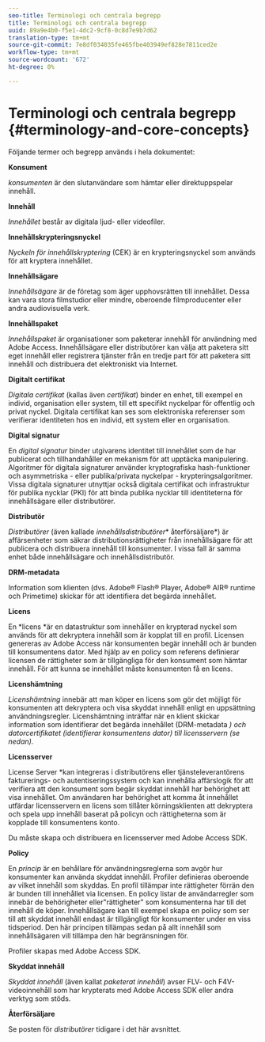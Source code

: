 ```yaml
---
seo-title: Terminologi och centrala begrepp
title: Terminologi och centrala begrepp
uuid: 89a9e4b0-f5e1-4dc2-9cf8-0c8d7e9b7d62
translation-type: tm+mt
source-git-commit: 7e8df034035fe465fbe403949ef828e7811ced2e
workflow-type: tm+mt
source-wordcount: '672'
ht-degree: 0%

---
```



# Terminologi och centrala begrepp {#terminology-and-core-concepts}

Följande termer och begrepp används i hela dokumentet:

**Konsument**

*konsumenten* är den slutanvändare som hämtar eller direktuppspelar innehåll.

**Innehåll**

*Innehållet* består av digitala ljud- eller videofiler.

**Innehållskrypteringsnyckel**

*Nyckeln för innehållskryptering* (CEK) är en krypteringsnyckel som används för att kryptera innehållet.

**Innehållsägare**

*Innehållsägare* är de företag som äger upphovsrätten till innehållet. Dessa kan vara stora filmstudior eller mindre, oberoende filmproducenter eller andra audiovisuella verk.

**Innehållspaket**

*Innehållspaket* är organisationer som paketerar innehåll för användning med Adobe Access. Innehållsägare eller distributörer kan välja att paketera sitt eget innehåll eller registrera tjänster från en tredje part för att paketera sitt innehåll och distribuera det elektroniskt via Internet.

**Digitalt certifikat**

*Digitala certifikat*  (kallas även  *certifikat*) binder en enhet, till exempel en individ, organisation eller system, till ett specifikt nyckelpar för offentlig och privat nyckel. Digitala certifikat kan ses som elektroniska referenser som verifierar identiteten hos en individ, ett system eller en organisation.

**Digital signatur**

En *digital signatur* binder utgivarens identitet till innehållet som de har publicerat och tillhandahåller en mekanism för att upptäcka manipulering. Algoritmer för digitala signaturer använder kryptografiska hash-funktioner och asymmetriska - eller publika/privata nyckelpar - krypteringsalgoritmer. Vissa digitala signaturer utnyttjar också digitala certifikat och infrastruktur för publika nycklar (PKI) för att binda publika nycklar till identiteterna för innehållsägare eller distributörer.

**Distributör**

*Distributörer*  (även kallade  *innehållsdistributörer** återförsäljare*) är affärsenheter som säkrar distributionsrättigheter från innehållsägare för att publicera och distribuera innehåll till konsumenter. I vissa fall är samma enhet både innehållsägare och innehållsdistributör.

**DRM-metadata**

Information som klienten (dvs. Adobe® Flash® Player, Adobe® AIR® runtime och Primetime) skickar för att identifiera det begärda innehållet.

**Licens**

En *licens *är en datastruktur som innehåller en krypterad nyckel som används för att dekryptera innehåll som är kopplat till en profil. Licensen genereras av Adobe Access när konsumenten begär innehåll och är bunden till konsumentens dator. Med hjälp av en policy som referens definierar licensen de rättigheter som är tillgängliga för den konsument som hämtar innehåll. För att kunna se innehållet måste konsumenten få en licens.

**Licenshämtning**

*Licenshämtning* innebär att man köper en licens som gör det möjligt för konsumenten att dekryptera och visa skyddat innehåll enligt en uppsättning användningsregler. Licenshämtning inträffar när en klient skickar information som identifierar det begärda innehållet (DRM-metadata *) och datorcertifikatet (identifierar konsumentens dator) till licensservern (se nedan).*

**Licensserver**

License Server *kan integreras i distributörens eller tjänsteleverantörens fakturerings- och autentiseringssystem och kan innehålla affärslogik för att verifiera att den konsument som begär skyddat innehåll har behörighet att visa innehållet. Om användaren har behörighet att komma åt innehållet utfärdar licensservern en licens som tillåter körningsklienten att dekryptera och spela upp innehåll baserat på policyn och rättigheterna som är kopplade till konsumentens konto.

Du måste skapa och distribuera en licensserver med Adobe Access SDK.

**Policy**

En *princip* är en behållare för användningsreglerna som avgör hur konsumenter kan använda skyddat innehåll. Profiler definieras oberoende av vilket innehåll som skyddas. En profil tillämpar inte rättigheter förrän den är bunden till innehållet via licensen. En policy listar de användarregler som innebär de behörigheter eller&quot;rättigheter&quot; som konsumenterna har till det innehåll de köper. Innehållsägare kan till exempel skapa en policy som ser till att skyddat innehåll endast är tillgängligt för konsumenter under en viss tidsperiod. Den här principen tillämpas sedan på allt innehåll som innehållsägaren vill tillämpa den här begränsningen för.

Profiler skapas med Adobe Access SDK.

**Skyddat innehåll**

*Skyddat innehåll*  (även kallat  *paketerat innehåll*) avser FLV- och F4V-videoinnehåll som har krypterats med Adobe Access SDK eller andra verktyg som stöds.

**Återförsäljare**

Se posten för *distributörer* tidigare i det här avsnittet.
